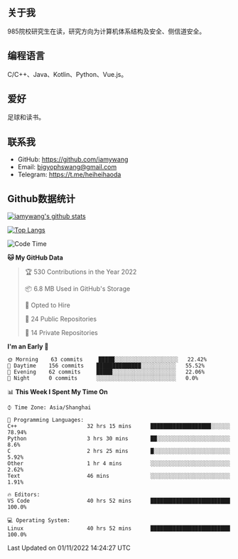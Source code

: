 ## 关于我

985院校研究生在读，研究方向为计算机体系结构及安全、侧信道安全。

## 编程语言

C/C++、Java、Kotlin、Python、Vue.js。

## 爱好

足球和读书。

## 联系我

- GitHub: https://github.com/iamywang
- Email: bigyophswang@gmail.com
- Telegram: https://t.me/heiheihaoda

## Github数据统计

[![iamywang's github stats](https://github-readme-stats.vercel.app/api?username=iamywang&count_private=true&show_icons=true)]()

[![Top Langs](https://github-readme-stats.vercel.app/api/top-langs/?username=iamywang&layout=compact)]()

<!--START_SECTION:waka-->
![Code Time](http://img.shields.io/badge/Code%20Time-671%20hrs%2046%20mins-blue)

**🐱 My GitHub Data** 

> 🏆 530 Contributions in the Year 2022
 > 
> 📦 6.8 MB Used in GitHub's Storage 
 > 
> 💼 Opted to Hire
 > 
> 📜 24 Public Repositories 
 > 
> 🔑 14 Private Repositories  
 > 
**I'm an Early 🐤** 

```text
🌞 Morning    63 commits     █████░░░░░░░░░░░░░░░░░░░░   22.42% 
🌆 Daytime    156 commits    ██████████████░░░░░░░░░░░   55.52% 
🌃 Evening    62 commits     █████░░░░░░░░░░░░░░░░░░░░   22.06% 
🌙 Night      0 commits      ░░░░░░░░░░░░░░░░░░░░░░░░░   0.0%

```


📊 **This Week I Spent My Time On** 

```text
⌚︎ Time Zone: Asia/Shanghai

💬 Programming Languages: 
C++                      32 hrs 15 mins      ███████████████████░░░░░░   78.94% 
Python                   3 hrs 30 mins       ██░░░░░░░░░░░░░░░░░░░░░░░   8.6% 
C                        2 hrs 25 mins       █░░░░░░░░░░░░░░░░░░░░░░░░   5.92% 
Other                    1 hr 4 mins         ░░░░░░░░░░░░░░░░░░░░░░░░░   2.62% 
Text                     46 mins             ░░░░░░░░░░░░░░░░░░░░░░░░░   1.91%

🔥 Editors: 
VS Code                  40 hrs 52 mins      █████████████████████████   100.0%

💻 Operating System: 
Linux                    40 hrs 52 mins      █████████████████████████   100.0%

```


 Last Updated on 01/11/2022 14:24:27 UTC
<!--END_SECTION:waka-->
